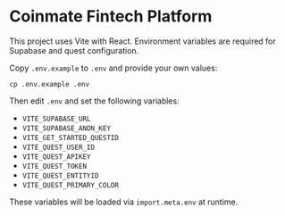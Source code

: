 # Coinmate Fintech Platform

This project uses Vite with React. Environment variables are required for Supabase and quest configuration.

Copy `.env.example` to `.env` and provide your own values:

```
cp .env.example .env
```

Then edit `.env` and set the following variables:

- `VITE_SUPABASE_URL`
- `VITE_SUPABASE_ANON_KEY`
- `VITE_GET_STARTED_QUESTID`
- `VITE_QUEST_USER_ID`
- `VITE_QUEST_APIKEY`
- `VITE_QUEST_TOKEN`
- `VITE_QUEST_ENTITYID`
- `VITE_QUEST_PRIMARY_COLOR`

These variables will be loaded via `import.meta.env` at runtime.
